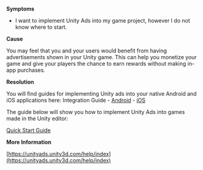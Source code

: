 
        

**Symptoms** 

*   I want to implement Unity Ads into my game project, however I do not know where to start.

**Cause** 

You may feel that you and your users would benefit from having advertisements shown in your Unity game. This can help you monetize your game and give your players the chance to earn rewards without making in-app purchases.

**Resolution** 

You will find guides for implementing Unity ads into your native Android and iOS applications here: Integration Guide - [Android](https://unityads.unity3d.com/help/monetization/integration-guide-android) - [iOS](https://unityads.unity3d.com/help/monetization/integration-guide-ios)

The guide below will show you how to implement Unity Ads into games made in the Unity editor:

[Quick Start Guide](https://unity3d.com/services/ads/quick-start-guide)

**More Information** 

[https://unityads.unity3d.com/help/index](https://unityads.unity3d.com/help/index)

      